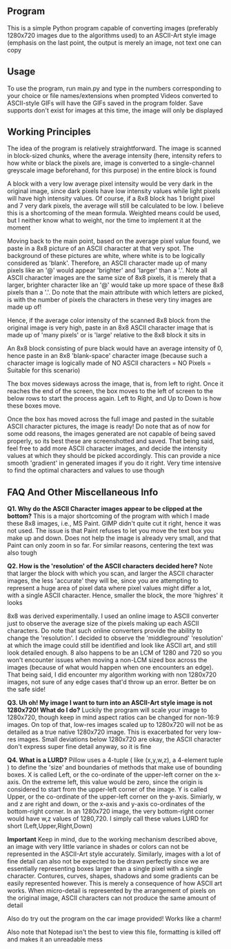 ﻿## **Program**

This is a simple Python program capable of converting images (preferably 1280x720 images due to the algorithms used) to an ASCII-Art style image (emphasis on the last point, the output is merely an image, not text one can copy

## Usage

To use the program, run main.py and type in the numbers corresponding to your choice or file names/extensions when prompted
Videos converted to ASCII-style GIFs will have the GIFs saved in the program folder. Save supports don't exist for images at this time, the image will only be displayed

## Working Principles

The idea of the program is relatively straightforward. The image is scanned in block-sized chunks, where the average intensity (here, intensity refers to how white or black the pixels are, image is converted to a single-channel greyscale image beforehand, for this purpose) in the entire block is found

A block with a very low average pixel intensity would be very dark in the original image, since dark pixels have low intensity values while light pixels will have high intensity values. Of course, if a 8x8 block has 1 bright pixel and 7 very dark pixels, the average will still be calculated to be low. I believe this is a shortcoming of the mean formula. Weighted means could be used, but I neither know what to weight, nor the time to implement it at the moment

Moving back to the main point, based on the average pixel value found, we paste in a 8x8 picture of an ASCII character at that very spot. The background of these pictures are white, where white is to be logically considered as 'blank'. Therefore, an ASCII character made up of many pixels like an '@' would appear 'brighter' and 'larger' than a '.'. Note all ASCII character images are the same size of 8x8 pixels, it is merely that a larger, brighter character like an '@' would take up more space of these 8x8 pixels than a '.'. Do note that the main attribute with which letters are picked, is with the number of pixels the characters in these very tiny images are made up of!

Hence, if the average color intensity of the scanned 8x8 block from the original image is very high, paste in an 8x8 ASCII character image  that is made up of 'many pixels' or is 'large' relative to the 8x8 block it sits in

An 8x8 block consisting of pure black would have an average intensity of 0, hence paste in an 8x8 'blank-space' character image (because such a character image is logically made of NO ASCII characters = NO Pixels = Suitable for this scenario)

The box moves sideways across the image, that is, from left to right. Once it reaches the end of the screen, the box moves to the left of screen to the below rows to start the process again. Left to Right, and Up to Down is how these boxes move.

Once the box has moved across the full image and pasted in the suitable ASCII character pictures, the image is ready! Do note that as of now for some odd reasons, the images generated are not capable of being saved properly, so its best these are screenshotted and saved. That being said, feel free to add more ASCII character images, and decide the intensity values at which they should be picked accordingly. This can provide a nice smooth 'gradient' in generated images if you do it right. Very time intensive to find the optimal characters and values to use though

## FAQ And Other Miscellaneous Info
**Q1. Why do the ASCII Character images appear to be clipped at the bottom?**
This is a major shortcoming of the program with which I made these 8x8 images, i.e., MS Paint. GIMP didn't quite cut it right, hence it was not used. The issue is that Paint refuses to let you move the text box you make up and down. Does not help the image is already very small, and that Paint can only zoom in so far. For similar reasons, centering the text was also tough

**Q2. How is the 'resolution' of the ASCII characters decided here?**
Note that larger the block with which you scan, and larger the ASCII character images, the less 'accurate' they will be, since you are attempting to represent a huge area of pixel data where pixel values might differ a lot, with a single ASCII character. Hence, smaller the block, the more 'highres' it looks

8x8 was derived experimentally. I used an online image to ASCII converter just to observe the average size of the pixels making up each ASCII characters. Do note that such  online converters provide the ability to change the 'resolution'. I decided to observe the 'middleground' 'resolution' at which the image could still be identified and look like ASCII art, and still look detailed enough. 8 also happens to be an LCM of 1280 and 720 so you won't encounter issues when moving a non-LCM sized box across the images (because of what would happen when one encounters an edge). That being said, I did encounter my algorithm working with non 1280x720 images, not sure of any edge cases that'd throw up an error. Better be on the safe side!

**Q3. Uh oh! My image I want to turn into an ASCII-Art style image is not 1280x720! What do I do?**
Luckily the program will scale your image to 1280x720, though keep in mind aspect ratios can be changed for non-16:9 images. On top of that, low-res images scaled up to 1280x720 will not be as detailed as a true native 1280x720 image. This is exacerbated for very low-res images. Small deviations below 1280x720 are okay, the ASCII character don't express super fine detail anyway, so it is fine

**Q4. What is a LURD?**
Pillow uses a 4-tuple ( like (x,y,w,z), a 4-element tuple ) to define the 'size' and boundaries of methods that make use of bounding boxes. X is called Left, or the co-ordinate of the upper-left corner on the x-axis. On the extreme left, this value would be zero, since the origin is considered to start from the upper-left corner of the image. Y is called Upper, or the co-ordinate of the upper-left corner on the y-axis. Simiarly, w and z are right and down, or the x-axis and y-axis co-ordinates of the bottom-right corner. In an 1280x720 image, the very bottom-right corner would have w,z values of 1280,720. I simply call these values LURD for short (Left,Upper,Right,Down)

**Important**
Keep in mind, due to the working mechanism described above, an image with very little variance in shades or colors can not be represented in the ASCII-Art style accurately. Similarly, images with a lot of fine detail can also not be expected to be drawn perfectly since we are essentially representing boxes larger than a single pixel with a single character. Contures, curves, shapes, shadows and some gradients can be easily represented however. This is merely a consequence of how ASCII art works. When micro-detail is represented by the arrangement of pixels on the original image, ASCII characters can not produce the same amount of detail

Also do try out the program on the car image provided! Works like a charm!

Also note that Notepad isn't the best to view this file, formatting is killed off and makes it an unreadable mess


 

